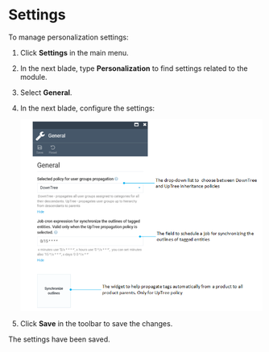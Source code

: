 # Settings

To manage personalization settings:

1. Click **Settings** in the main menu.
1. In the next blade, type **Personalization** to find settings related to the module.
1. Select **General**.
1. In the next blade, configure the settings:

	![Settings](media/personalization-settings.png)

1. Click **Save** in the toolbar to save the changes.

The settings have been saved.